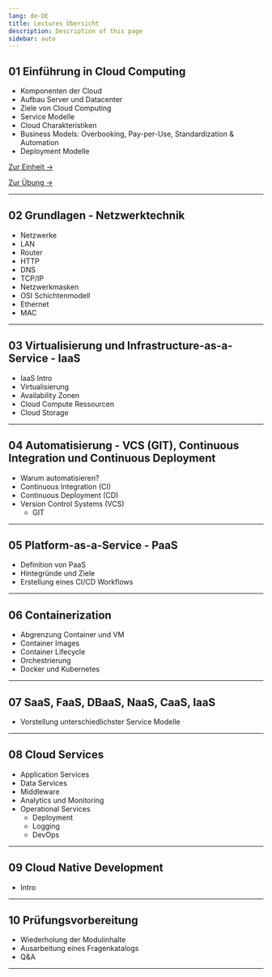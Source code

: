 ```yaml
---
lang: de-DE
title: Lectures Übersicht
description: Description of this page
sidebar: auto
---
```


## 01 Einführung in Cloud Computing<Badge text="neu" />

- Komponenten der Cloud
- Aufbau Server und Datacenter
- Ziele von Cloud Computing
- Service Modelle
- Cloud Charakteristiken
- Business Models: Overbooking, Pay-per-Use, Standardization & Automation
- Deployment Modelle

<p>
<a href="/CloudComputingCWA2021/lectures/01-cloud-intro/01-cloud-intro" class="nav-link action-button">
  Zur Einheit →
</a>
</p>

<p>
<a href="/CloudComputingCWA2021/exercises/01-cloud-intro" class="nav-link action-button">
  Zur Übung →
</a>
</p>

---

## 02 Grundlagen - Netzwerktechnik

- Netzwerke
- LAN
- Router
- HTTP
- DNS
- TCP/IP
- Netzwerkmasken
- OSI Schichtenmodell
- Ethernet
- MAC

<!-- Hier Download Button
<p>
<a href="/lectures/intro-cloud1/" class="nav-link action-button">
  Zur Einheit →
</a>
</p>
-->
---

## 03 Virtualisierung und Infrastructure-as-a-Service - IaaS

- IaaS Intro
- Virtualisierung
- Availability Zonen
- Cloud Compute Ressourcen
- Cloud Storage

<!--
<p>
<a href="/lectures/intro-cloud1/" class="nav-link action-button">
  Zur Einheit →
</a>
</p>
-->
---

## 04 Automatisierung - VCS (GIT), Continuous Integration und Continuous Deployment

- Warum automatisieren?
- Continuous Integration (CI)
- Continuous Deployment (CD)
- Version Control Systems (VCS)
  - GIT

---

## 05 Platform-as-a-Service - PaaS

- Definition von PaaS
- Hintegründe und Ziele
- Erstellung eines CI/CD Workflows

---

## 06 Containerization

- Abgrenzung Container und VM
- Container Images
- Container Lifecycle
- Orchestrierung
- Docker und Kubernetes

---

## 07 SaaS, FaaS, DBaaS, NaaS, CaaS, IaaS

- Vorstellung unterschiedlichster Service Modelle

---

## 08 Cloud Services

- Application Services
- Data Services
- Middleware
- Analytics und Monitoring
- Operational Services
  - Deployment
  - Logging
  - DevOps

---

## 09 Cloud Native Development
- Intro


---

## 10 Prüfungsvorbereitung

- Wiederholung der Modulinhalte
- Ausarbeitung eines Fragenkatalogs
- Q&A

---

